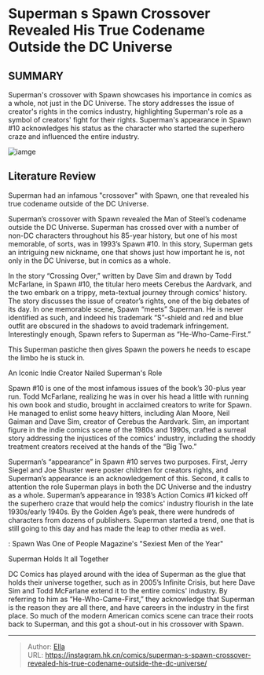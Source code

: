 # Superman s Spawn Crossover Revealed His True Codename Outside the DC Universe


## SUMMARY 



  Superman&#39;s crossover with Spawn showcases his importance in comics as a whole, not just in the DC Universe.   The story addresses the issue of creator&#39;s rights in the comics industry, highlighting Superman&#39;s role as a symbol of creators&#39; fight for their rights.   Superman&#39;s appearance in Spawn #10 acknowledges his status as the character who started the superhero craze and influenced the entire industry.  

![iamge](https://static1.srcdn.com/wordpress/wp-content/uploads/2023/07/spawn-superman.jpg)

## Literature Review

Superman had an infamous &#34;crossover&#34; with Spawn, one that revealed his true codename outside of the DC Universe.




Superman’s crossover with Spawn revealed the Man of Steel’s codename outside the DC Universe. Superman has crossed over with a number of non-DC characters throughout his 85-year history, but one of his most memorable, of sorts, was in 1993’s Spawn #10. In this story, Superman gets an intriguing new nickname, one that shows just how important he is, not only in the DC Universe, but in comics as a whole.




In the story “Crossing Over,” written by Dave Sim and drawn by Todd McFarlane, in Spawn #10, the titular hero meets Cerebus the Aardvark, and the two embark on a trippy, meta-textual journey through comics&#39; history. The story discusses the issue of creator’s rights, one of the big debates of its day. In one memorable scene, Spawn “meets” Superman. He is never identified as such, and indeed his trademark “S”-shield and red and blue outfit are obscured in the shadows to avoid trademark infringement. Interestingly enough, Spawn refers to Superman as “He-Who-Came-First.”

          

This Superman pastiche then gives Spawn the powers he needs to escape the limbo he is stuck in.


 An Iconic Indie Creator Nailed Superman&#39;s Role 
          




Spawn #10 is one of the most infamous issues of the book’s 30-plus year run. Todd McFarlane, realizing he was in over his head a little with running his own book and studio, brought in acclaimed creators to write for Spawn. He managed to enlist some heavy hitters, including Alan Moore, Neil Gaiman and Dave Sim, creator of Cerebus the Aardvark. Sim, an important figure in the indie comics scene of the 1980s and 1990s, crafted a surreal story addressing the injustices of the comics&#39; industry, including the shoddy treatment creators received at the hands of the “Big Two.”


 

Superman’s “appearance” in Spawn #10 serves two purposes. First, Jerry Siegel and Joe Shuster were poster children for creators rights, and Superman’s appearance is an acknowledgement of this. Second, it calls to attention the role Superman plays in both the DC Universe and the industry as a whole. Superman’s appearance in 1938’s Action Comics #1 kicked off the superhero craze that would help the comics&#39; industry flourish in the late 1930s/early 1940s. By the Golden Age’s peak, there were hundreds of characters from dozens of publishers. Superman started a trend, one that is still going to this day and has made the leap to other media as well.




 : Spawn Was One of People Magazine&#39;s &#34;Sexiest Men of the Year&#34;



 Superman Holds It all Together 
          

DC Comics has played around with the idea of Superman as the glue that holds their universe together, such as in 2005’s Infinite Crisis, but here Dave Sim and Todd McFarlane extend it to the entire comics&#39; industry. By referring to him as “He-Who-Came-First,” they acknowledge that Superman is the reason they are all there, and have careers in the industry in the first place. So much of the modern American comics scene can trace their roots back to Superman, and this got a shout-out in his crossover with Spawn.



---

> Author: [Ella](https://instagram.hk.cn/)  
> URL: https://instagram.hk.cn/comics/superman-s-spawn-crossover-revealed-his-true-codename-outside-the-dc-universe/  

